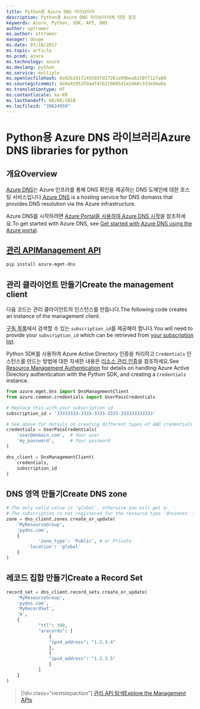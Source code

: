 ```yaml
---
title: Python용 Azure DNS 라이브러리
description: Python용 Azure DNS 라이브러리에 대한 참조
keywords: Azure, Python, SDK, API, DNS
author: sptramer
ms.author: sttramer
manager: douge
ms.date: 07/10/2017
ms.topic: article
ms.prod: azure
ms.technology: azure
ms.devlang: python
ms.service: multiple
ms.openlocfilehash: 0a92b191f245585fd27261e99bea6158ff127a80
ms.sourcegitcommit: 8a9e4295359a4f47b21908541e2460c333e94a0a
ms.translationtype: HT
ms.contentlocale: ko-KR
ms.lasthandoff: 08/08/2018
ms.locfileid: "39624959"
---
```

# <a name="azure-dns-libraries-for-python"></a><span data-ttu-id="6e7d6-104">Python용 Azure DNS 라이브러리</span><span class="sxs-lookup"><span data-stu-id="6e7d6-104">Azure DNS libraries for python</span></span>

## <a name="overview"></a><span data-ttu-id="6e7d6-105">개요</span><span class="sxs-lookup"><span data-stu-id="6e7d6-105">Overview</span></span>

<span data-ttu-id="6e7d6-106">[Azure DNS](/azure/dns/dns-overview)는 Azure 인프라를 통해 DNS 확인을 제공하는 DNS 도메인에 대한 호스팅 서비스입니다.</span><span class="sxs-lookup"><span data-stu-id="6e7d6-106">[Azure DNS](/azure/dns/dns-overview) is a hosting service for DNS domains that provides DNS resolution via the Azure infrastructure.</span></span>

<span data-ttu-id="6e7d6-107">Azure DNS를 시작하려면 [Azure Portal을 사용하여 Azure DNS 시작](/azure/dns/dns-getstarted-portal)을 참조하세요.</span><span class="sxs-lookup"><span data-stu-id="6e7d6-107">To get started with Azure DNS, see [Get started with Azure DNS using the Azure portal](/azure/dns/dns-getstarted-portal).</span></span>

## <a name="management-apipythonapioverviewazurednsmanagement"></a>[<span data-ttu-id="6e7d6-108">관리 API</span><span class="sxs-lookup"><span data-stu-id="6e7d6-108">Management API</span></span>](/python/api/overview/azure/dns/management)

```bash
pip install azure-mgmt-dns
```

## <a name="create-the-management-client"></a><span data-ttu-id="6e7d6-109">관리 클라이언트 만들기</span><span class="sxs-lookup"><span data-stu-id="6e7d6-109">Create the management client</span></span>

<span data-ttu-id="6e7d6-110">다음 코드는 관리 클라이언트의 인스턴스를 만듭니다.</span><span class="sxs-lookup"><span data-stu-id="6e7d6-110">The following code creates an instance of the management client.</span></span>

<span data-ttu-id="6e7d6-111">[구독 목록](https://manage.windowsazure.com/#Workspaces/AdminTasks/SubscriptionMapping)에서 검색할 수 있는 ``subscription_id``를 제공해야 합니다.</span><span class="sxs-lookup"><span data-stu-id="6e7d6-111">You will need to provide your ``subscription_id`` which can be retrieved from [your subscription list](https://manage.windowsazure.com/#Workspaces/AdminTasks/SubscriptionMapping).</span></span>

<span data-ttu-id="6e7d6-112">Python SDK를 사용하여 Azure Active Directory 인증을 처리하고 ``Credentials`` 인스턴스를 만드는 방법에 대한 자세한 내용은 [리소스 관리 인증](/python/azure/python-sdk-azure-authenticate)을 참조하세요.</span><span class="sxs-lookup"><span data-stu-id="6e7d6-112">See [Resource Management Authentication](/python/azure/python-sdk-azure-authenticate) for details on handling Azure Active Directory authentication with the Python SDK, and creating a ``Credentials`` instance.</span></span>

```python 
from azure.mgmt.dns import DnsManagementClient
from azure.common.credentials import UserPassCredentials

# Replace this with your subscription id
subscription_id = '33333333-3333-3333-3333-333333333333'

# See above for details on creating different types of AAD credentials
credentials = UserPassCredentials(
    'user@domain.com',  # Your user
    'my_password',      # Your password
)

dns_client = DnsManagementClient(
    credentials,
    subscription_id
)
```

## <a name="create-dns-zone"></a><span data-ttu-id="6e7d6-113">DNS 영역 만들기</span><span class="sxs-lookup"><span data-stu-id="6e7d6-113">Create DNS zone</span></span>
```python
# The only valid value is 'global', otherwise you will get a:
# The subscription is not registered for the resource type 'dnszones' in the location 'westus'.
zone = dns_client.zones.create_or_update(
    'MyResourceGroup',
    'pydns.com',
    {
            'zone_type': 'Public', # or Private
        'location': 'global'
    }
)
```
    
## <a name="create-a-record-set"></a><span data-ttu-id="6e7d6-114">레코드 집합 만들기</span><span class="sxs-lookup"><span data-stu-id="6e7d6-114">Create a Record Set</span></span>
```python
record_set = dns_client.record_sets.create_or_update(
    'MyResourceGroup',
    'pydns.com',
    'MyRecordSet',
    'A',
    {
            "ttl": 300,
            "arecords": [
                {
                "ipv4_address": "1.2.3.4"
                },
                {
                "ipv4_address": "1.2.3.5"
                }
            ]
    }
)
```

> [!div class="nextstepaction"]
> [<span data-ttu-id="6e7d6-115">관리 API 탐색</span><span class="sxs-lookup"><span data-stu-id="6e7d6-115">Explore the Management APIs</span></span>](/python/api/overview/azure/dns/management)
